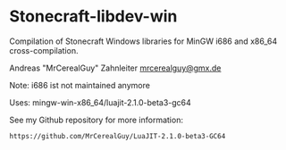 # Stonecraft-libdev-win

Compilation of Stonecraft Windows libraries for MinGW i686 and x86_64 cross-compilation.

Andreas "MrCerealGuy" Zahnleiter <mrcerealguy@gmx.de>

Note: i686 ist not maintained anymore

Uses:
mingw-win-x86_64/luajit-2.1.0-beta3-gc64

See my Github repository for more information:

```
https://github.com/MrCerealGuy/LuaJIT-2.1.0-beta3-GC64
```
